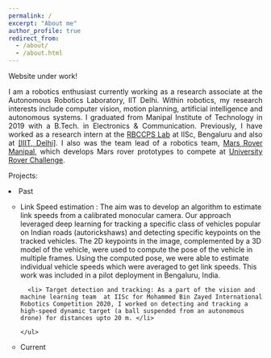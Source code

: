 ```yaml
---
permalink: /
excerpt: "About me"
author_profile: true
redirect_from: 
  - /about/
  - /about.html
---
```



Website under work!

<p align="justify">
I am a robotics enthusiast currently working as a research associate at the Autonomous Robotics Laboratory, IIT Delhi. Within robotics, my research interests include computer vision, motion planning, artificial intelligence and autonomous systems. I graduated from Manipal Institute of Technology in 2019 with a B.Tech. in Electronics & Communication. Previously, I have worked as a research intern at the <a href="https://cps.iisc.ac.in/">RBCCPS Lab</a> at IISc, Bengaluru and also at <a href="http://robotics.iiitd.edu.in/coral/">[IIIT, Delhi]</a>. I also was the team lead of a robotics team, <a href="http://www.marsrovermanipal.com/">Mars Rover Manipal</a>, which develops Mars rover prototypes to compete at <a href="http://urc.marssociety.org/">University Rover Challenge</a>. 

</p>

Projects:
<p align="justify>
 <ul style="list-style-type:disc;">
  <li>Past</li>
    <ul style="list-style-type:circle;">
      <li> Link Speed estimation : The aim was to develop an algorithm to estimate link speeds from a calibrated monocular camera. Our approach leveraged deep learning for tracking a specific class of vehicles popular on Indian roads (autorickshaws) and detecting specific keypoints on the tracked vehicles. The 2D keypoints in the image, complemented by a 3D model of the vehicle, were used to compute the pose of the vehicle in multiple frames. Using the computed pose, we were able to estimate individual vehicle speeds which were averaged to get link speeds. This work was included in a pilot deployment in Bengaluru, India. </li>
  
      <li> Target detection and tracking: As a part of the vision and machine learning team  at IISc for Mohammed Bin Zayed International Robotics Competition 2020, I worked on detecting and tracking a high-speed dynamic target (a ball suspended from an autonomous drone) for distances upto 20 m. </li>

    </ul>
  <li>Current</li>
</ul> 
</p>

<p align="justify>

* Current
  - Unsupervised image segmentation for precision agriculture
  - Autonomous calibration of mobile manipulators

</p>
